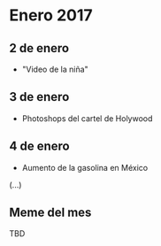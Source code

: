 Enero 2017
===========

## 2 de enero
 - "Video de la niña"

## 3 de enero
 - Photoshops del cartel de Holywood
 
## 4 de enero
 - Aumento de la gasolina en México
 
(...)
 
## Meme del mes
TBD
 
